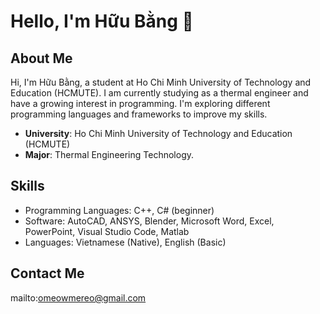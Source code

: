 # Hello, I'm Hữu Bằng 👋

## About Me
Hi, I'm Hữu Bằng, a student at Ho Chi Minh University of Technology and Education (HCMUTE). I am currently studying as a thermal engineer and have a growing interest in programming. I'm exploring different programming languages and frameworks to improve my skills.

- **University**: Ho Chi Minh University of Technology and Education (HCMUTE)
- **Major**: Thermal Engineering Technology.

## Skills
- Programming Languages: C++, C# (beginner)
- Software: AutoCAD, ANSYS, Blender, Microsoft Word, Excel, PowerPoint, Visual Studio Code, Matlab
- Languages: Vietnamese (Native), English (Basic)

## Contact Me
mailto:omeowmereo@gmail.com

